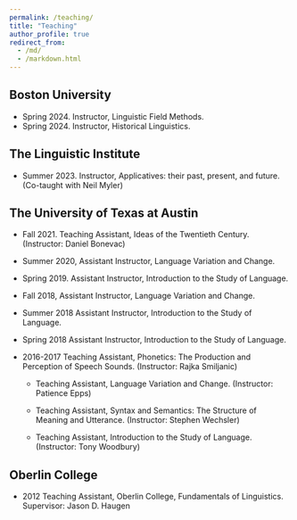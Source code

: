 ```yaml
---
permalink: /teaching/
title: "Teaching"
author_profile: true
redirect_from: 
  - /md/
  - /markdown.html
---
```

## Boston University
* Spring 2024. Instructor, Linguistic Field Methods.
* Spring 2024. Instructor, Historical Linguistics.

## The Linguistic Institute
* Summer 2023.	Instructor, Applicatives: their past, present, and future. (Co-taught with Neil Myler)

## The University of Texas at Austin

* Fall 2021.	Teaching Assistant, Ideas of the Twentieth Century. (Instructor: Daniel Bonevac)
* Summer 2020,	Assistant Instructor, Language Variation and Change.
* Spring 2019.	Assistant Instructor, Introduction to the Study of Language.
* Fall 2018, Assistant Instructor, Language Variation and Change.
* Summer 2018 Assistant Instructor, Introduction to the Study of Language.
* Spring 2018 Assistant Instructor, Introduction to the Study of Language.
* 2016-2017	Teaching Assistant, Phonetics: The Production and Perception of Speech Sounds. (Instructor: Rajka Smiljanic)

	* Teaching Assistant, Language Variation and Change. (Instructor: Patience Epps)

	* Teaching Assistant, Syntax and Semantics: The Structure of Meaning and Utterance. (Instructor: Stephen Wechsler)

	* Teaching Assistant, Introduction to the Study of Language. (Instructor: Tony Woodbury)



## Oberlin College
* 2012	Teaching Assistant, Oberlin College, Fundamentals of Linguistics.
	Supervisor: Jason D. Haugen
